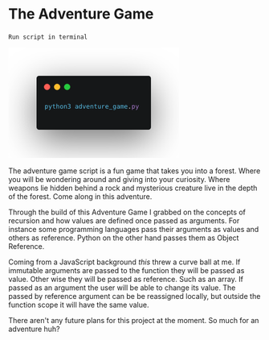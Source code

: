 # The Adventure Game

`Run script in terminal`

![alt text](./import-statement.png "import statement")

The adventure game script is a fun game that takes you into a forest. Where you will be wondering around and giving into your curiosity. Where weapons lie hidden behind a rock and mysterious creature live in the depth of the forest. Come along in this adventure.

Through the build of this Adventure Game I grabbed on the concepts of recursion and how values are defined once passed as arguments. For instance some programming languages pass their arguments as values and others as reference. Python on the other hand passes them as Object Reference.

Coming from a JavaScript background _this_ threw a curve ball at me. If immutable arguments are passed to the function they will be passed as value. Other wise they will be passed as reference. Such as an array. If passed as an argument the user will be able to change its value. The passed by reference argument can be be reassigned locally, but outside the function scope it will have the same value.

There aren't any future plans for this project at the moment. So much for an adventure huh?

